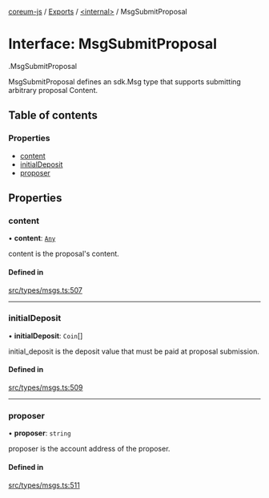 [coreum-js](../README.md) / [Exports](../modules.md) / [<internal\>](../modules/internal_.md) / MsgSubmitProposal

# Interface: MsgSubmitProposal

[<internal>](../modules/internal_.md).MsgSubmitProposal

MsgSubmitProposal defines an sdk.Msg type that supports submitting arbitrary
proposal Content.

## Table of contents

### Properties

- [content](internal_.MsgSubmitProposal.md#content)
- [initialDeposit](internal_.MsgSubmitProposal.md#initialdeposit)
- [proposer](internal_.MsgSubmitProposal.md#proposer)

## Properties

### content

• **content**: [`Any`](../modules/internal_.md#any)

content is the proposal's content.

#### Defined in

[src/types/msgs.ts:507](https://github.com/PulsaraIO/coreum-js/blob/37352c6/src/types/msgs.ts#L507)

___

### initialDeposit

• **initialDeposit**: `Coin`[]

initial_deposit is the deposit value that must be paid at proposal submission.

#### Defined in

[src/types/msgs.ts:509](https://github.com/PulsaraIO/coreum-js/blob/37352c6/src/types/msgs.ts#L509)

___

### proposer

• **proposer**: `string`

proposer is the account address of the proposer.

#### Defined in

[src/types/msgs.ts:511](https://github.com/PulsaraIO/coreum-js/blob/37352c6/src/types/msgs.ts#L511)
